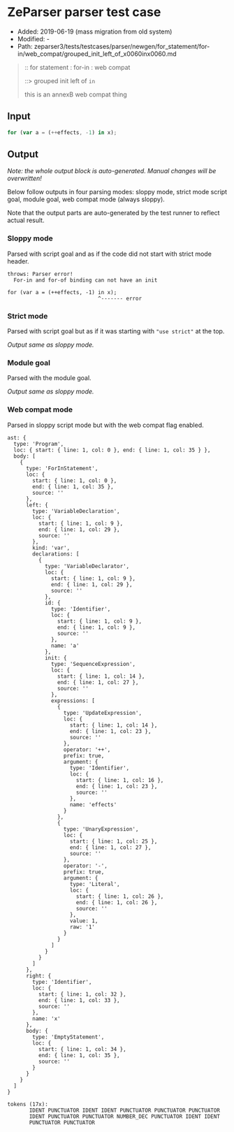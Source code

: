 # ZeParser parser test case

- Added: 2019-06-19 (mass migration from old system)
- Modified: -
- Path: zeparser3/tests/testcases/parser/newgen/for_statement/for-in/web_compat/grouped_init_left_of_x0060inx0060.md

> :: for statement : for-in : web compat
>
> ::> grouped init left of `in`
>
> this is an annexB web compat thing

## Input

`````js
for (var a = (++effects, -1) in x);
`````

## Output

_Note: the whole output block is auto-generated. Manual changes will be overwritten!_

Below follow outputs in four parsing modes: sloppy mode, strict mode script goal, module goal, web compat mode (always sloppy).

Note that the output parts are auto-generated by the test runner to reflect actual result.

### Sloppy mode

Parsed with script goal and as if the code did not start with strict mode header.

`````
throws: Parser error!
  For-in and for-of binding can not have an init

for (var a = (++effects, -1) in x);
                             ^------- error
`````

### Strict mode

Parsed with script goal but as if it was starting with `"use strict"` at the top.

_Output same as sloppy mode._

### Module goal

Parsed with the module goal.

_Output same as sloppy mode._

### Web compat mode

Parsed in sloppy script mode but with the web compat flag enabled.

`````
ast: {
  type: 'Program',
  loc: { start: { line: 1, col: 0 }, end: { line: 1, col: 35 } },
  body: [
    {
      type: 'ForInStatement',
      loc: {
        start: { line: 1, col: 0 },
        end: { line: 1, col: 35 },
        source: ''
      },
      left: {
        type: 'VariableDeclaration',
        loc: {
          start: { line: 1, col: 9 },
          end: { line: 1, col: 29 },
          source: ''
        },
        kind: 'var',
        declarations: [
          {
            type: 'VariableDeclarator',
            loc: {
              start: { line: 1, col: 9 },
              end: { line: 1, col: 29 },
              source: ''
            },
            id: {
              type: 'Identifier',
              loc: {
                start: { line: 1, col: 9 },
                end: { line: 1, col: 9 },
                source: ''
              },
              name: 'a'
            },
            init: {
              type: 'SequenceExpression',
              loc: {
                start: { line: 1, col: 14 },
                end: { line: 1, col: 27 },
                source: ''
              },
              expressions: [
                {
                  type: 'UpdateExpression',
                  loc: {
                    start: { line: 1, col: 14 },
                    end: { line: 1, col: 23 },
                    source: ''
                  },
                  operator: '++',
                  prefix: true,
                  argument: {
                    type: 'Identifier',
                    loc: {
                      start: { line: 1, col: 16 },
                      end: { line: 1, col: 23 },
                      source: ''
                    },
                    name: 'effects'
                  }
                },
                {
                  type: 'UnaryExpression',
                  loc: {
                    start: { line: 1, col: 25 },
                    end: { line: 1, col: 27 },
                    source: ''
                  },
                  operator: '-',
                  prefix: true,
                  argument: {
                    type: 'Literal',
                    loc: {
                      start: { line: 1, col: 26 },
                      end: { line: 1, col: 26 },
                      source: ''
                    },
                    value: 1,
                    raw: '1'
                  }
                }
              ]
            }
          }
        ]
      },
      right: {
        type: 'Identifier',
        loc: {
          start: { line: 1, col: 32 },
          end: { line: 1, col: 33 },
          source: ''
        },
        name: 'x'
      },
      body: {
        type: 'EmptyStatement',
        loc: {
          start: { line: 1, col: 34 },
          end: { line: 1, col: 35 },
          source: ''
        }
      }
    }
  ]
}

tokens (17x):
       IDENT PUNCTUATOR IDENT IDENT PUNCTUATOR PUNCTUATOR PUNCTUATOR
       IDENT PUNCTUATOR PUNCTUATOR NUMBER_DEC PUNCTUATOR IDENT IDENT
       PUNCTUATOR PUNCTUATOR
`````

